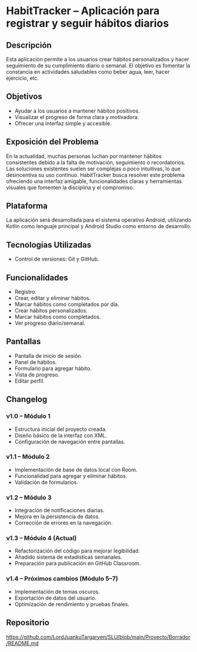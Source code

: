 # HabitTracker – Aplicación para registrar y seguir hábitos diarios

## Descripción
Esta aplicación permite a los usuarios crear hábitos personalizados y hacer seguimiento de su cumplimiento diario o semanal. 
El objetivo es fomentar la constancia en actividades saludables como beber agua, leer, hacer ejercicio, etc.

## Objetivos
- Ayudar a los usuarios a mantener hábitos positivos.
- Visualizar el progreso de forma clara y motivadora.
- Ofrecer una interfaz simple y accesible.

## Exposición del Problema
En la actualidad, muchas personas luchan por mantener hábitos consistentes debido a la falta de motivación, 
seguimiento o recordatorios. Las soluciones existentes suelen ser complejas o poco intuitivas, lo que desincentiva su uso continuo. 
HabitTracker busca resolver este problema ofreciendo una interfaz amigable, funcionalidades claras y herramientas visuales 
que fomenten la disciplina y el compromiso.

## Plataforma
La aplicación será desarrollada para el sistema operativo Android, utilizando Kotlin como lenguaje principal y Android Studio como 
entorno de desarrollo.

## Tecnologías Utilizadas
- Control de versiones: Git y GitHub.

## Funcionalidades
- Registro.
- Crear, editar y eliminar hábitos.
- Marcar hábitos como completados por día.
- Crear hábitos personalizados.
- Marcar hábitos como completados.
- Ver progreso diario/semanal.

## Pantallas
- Pantalla de inicio de sesión.
- Panel de hábitos.
- Formulario para agregar hábito.
- Vista de progreso.
- Editar perfil.

## Changelog

### v1.0 – Módulo 1
- Estructura inicial del proyecto creada.
- Diseño básico de la interfaz con XML.
- Configuración de navegación entre pantallas.

### v1.1 – Módulo 2
- Implementación de base de datos local con Room.
- Funcionalidad para agregar y eliminar hábitos.
- Validación de formularios.

### v1.2 – Módulo 3
- Integración de notificaciones diarias.
- Mejora en la persistencia de datos.
- Corrección de errores en la navegación.

### v1.3 – Módulo 4 (Actual)
- Refactorización del código para mejorar legibilidad.
- Añadido sistema de estadísticas semanales.
- Preparación para publicación en GitHub Classroom.

### v1.4 – Próximos cambios (Módulo 5–7)
- Implementación de temas oscuros.
- Exportación de datos del usuario.
- Optimización de rendimiento y pruebas finales.

## Repositorio
https://github.com/LordJuankuTargaryen/SLU/blob/main/Proyecto/Borrador/README.md

